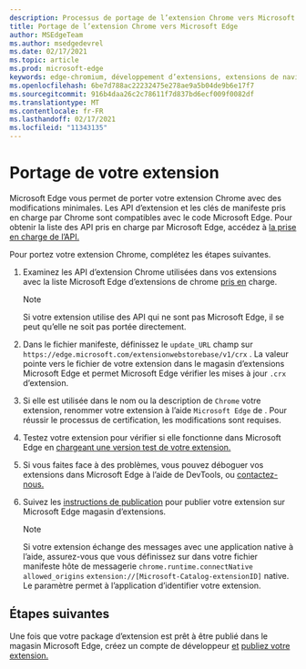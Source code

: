 ```yaml
---
description: Processus de portage de l’extension Chrome vers Microsoft Edge
title: Portage de l’extension Chrome vers Microsoft Edge
author: MSEdgeTeam
ms.author: msedgedevrel
ms.date: 02/17/2021
ms.topic: article
ms.prod: microsoft-edge
keywords: edge-chromium, développement d’extensions, extensions de navigateur, addons, centre de partenaires, développeur
ms.openlocfilehash: 6be7d788ac22232475e278ae9a5b04de9b6e17f7
ms.sourcegitcommit: 916b4daa26c2c78611f7d837bd6ecf009f0082df
ms.translationtype: MT
ms.contentlocale: fr-FR
ms.lasthandoff: 02/17/2021
ms.locfileid: "11343135"
---
```

# Portage de votre extension  

Microsoft Edge vous permet de porter votre extension Chrome avec des modifications minimales.  Les API d’extension et les clés de manifeste pris en charge par Chrome sont compatibles avec le code Microsoft Edge.  Pour obtenir la liste des API pris en charge par Microsoft Edge, accédez à [la prise en charge de l’API.][ExtensionApiSupport]  

Pour portez votre extension Chrome, complétez les étapes suivantes.  

1.  Examinez les API d’extension Chrome utilisées dans vos extensions avec la liste Microsoft Edge d’extensions de chrome [pris en][ExtensionApiSupport] charge.  
    
    > [!NOTE]
    > Si votre extension utilise des API qui ne sont pas Microsoft Edge, il se peut qu’elle ne soit pas portée directement.  
    
1.  Dans le fichier manifeste, définissez le `update_URL` champ sur `https://edge.microsoft.com/extensionwebstorebase/v1/crx` .  La valeur pointe vers le fichier de votre extension dans le magasin d’extensions Microsoft Edge et permet Microsoft Edge vérifier les mises à jour `.crx` d’extension.  
1.  Si elle est utilisée dans le nom ou la description de `Chrome` votre extension, renommer votre extension à l’aide `Microsoft Edge` de .  Pour réussir le processus de certification, les modifications sont requises.  
1.  Testez votre extension pour vérifier si elle fonctionne dans Microsoft Edge en [chargeant une version test de votre extension.][ExtensionsGettingStartedExtensionSideloading]  
1.  Si vous faites face à des problèmes, vous pouvez déboguer vos extensions dans Microsoft Edge à l’aide de DevTools, ou [contactez-nous.][mailtoExtensionMicrosoft]  
1.  Suivez les [instructions de publication][ExtensionsPublishPublishExtension] pour publier votre extension sur Microsoft Edge magasin d’extensions.  
    
    > [!NOTE]
    > Si votre extension échange des messages avec une application native à l’aide, assurez-vous que vous définissez sur dans votre fichier manifeste hôte de messagerie `chrome.runtime.connectNative` `allowed_origins` `extension://[Microsoft-Catalog-extensionID]` native.  Le paramètre permet à l’application d’identifier votre extension.  
    
##  <a name="next-steps"></a>Étapes suivantes  

Une fois que votre package d’extension est prêt à être publié dans le magasin Microsoft Edge, créez un compte de développeur [et][ExtensionsPublishCreateDevAccount] [publiez votre extension.][ExtensionsPublishPublishExtension]  

<!-- links -->  

[ExtensionApiSupport]: ./api-support.md "Prise en charge des API | Documents Microsoft"  
[ExtensionsGettingStartedExtensionSideloading]: ../getting-started/extension-sideloading.md "Chargement de version de version | Documents Microsoft"  
[ExtensionsPublishCreateDevAccount]: ../publish/create-dev-account.md "Inscription du développeur | Documents Microsoft"  
[ExtensionsPublishPublishExtension]: ../publish/publish-extension.md "Publier votre extension | Documents Microsoft"  

[ChromeDeveloperWebStorePayments]: https://developer.chrome.com/webstore/one_time_payments "Paiements | Développeur Chrome"  

[mailtoExtensionMicrosoft]: mailto:ext_dev_support@microsoft.com "ext_dev_support@microsoft.com"  

